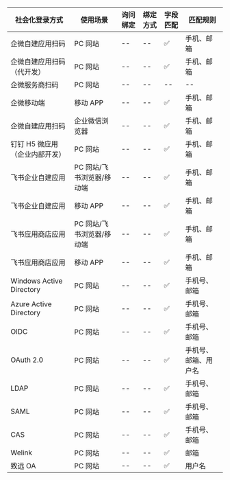 | 社会化登录方式                 | 使用场景                  | 询问绑定 | 绑定方式 | 字段匹配 | 匹配规则             |
| ------------------------------ | ------------------------- | -------- | -------- | -------- | -------------------- |
| 企微自建应用扫码               | PC 网站                   | --       | --       | ✅       | 手机、邮箱           |
| 企微自建应用扫码（代开发）     | PC 网站                   | --       | --       | ✅       | 手机、邮箱           |
| 企微服务商扫码                 | PC 网站                   | --       | --       | --       | --                   |
| 企微移动端                     | 移动 APP                  | --       | --       | ✅       | 手机、邮箱           |
| 企微自建应用扫码               | 企业微信浏览器            | --       | --       | ✅       | 手机、邮箱           |
| 钉钉 H5 微应用（企业内部开发） | PC 网站                   | --       | --       | ✅       | 手机、邮箱           |
| 飞书企业自建应用               | PC 网站/飞书浏览器/移动端 | --       | --       | ✅       | 手机、邮箱           |
| 飞书企业自建应用               | 移动 APP                  | --       | --       | ✅       | 手机、邮箱           |
| 飞书应用商店应用               | PC 网站/飞书浏览器/移动端 | --       | --       | ✅       | 手机、邮箱           |
| 飞书应用商店应用               | 移动 APP                  | --       | --       | ✅       | 手机、邮箱           |
| Windows Active Directory       | PC 网站                   | --       | --       | ✅       | 手机号、邮箱         |
| Azure Active Directory         | PC 网站                   | --       | --       | ✅       | 手机号、邮箱         |
| OIDC                           | PC 网站                   | --       | --       | ✅       | 手机号、邮箱         |
| OAuth 2.0                      | PC 网站                   | --       | --       | ✅       | 手机号、邮箱、用户名 |
| LDAP                           | PC 网站                   | --       | --       | ✅       | 手机号、邮箱         |
| SAML                           | PC 网站                   | --       | --       | ✅       | 手机号、邮箱         |
| CAS                            | PC 网站                   | --       | --       | ✅       | 手机号、邮箱         |
| Welink                         | PC 网站                   | --       | --       | ✅       | 邮箱                 |
| 致远 OA                         | PC 网站                   | --       | --       | ✅       | 用户名          |
